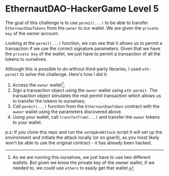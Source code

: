# EthernautDAO-HackerGame Level 5

The goal of this challenge is to use `permit(...)` to be able to transfer `EthernautDaoTokens` from the `owner` to our wallet.
We are given the `private key` of the owner account.

Looking at the `permit(...)` function, we can see that it allows us to permit a transaction if we use the correct signature parameters.
Given that we have the `private key` of the wallet, we just have to permit a transaction of all the tokens to ourselves.

Although this is possible to do without third-party libraries, I used `eth-permit` to solve this challenge. 
Here's how I did it:
1. Access the `owner` wallet[^1];
2. Sign a transaction object using the `owner` wallet using `eth-permit`. The transaction object simulates the real permit transaction which allows us to transfer the tokens to ourselves;
3. Call `permit(...)` function from the `EthernautDaoToken` contract with the `owner` wallet using the parameters discovered above.
4. Using your wallet, call `transferFrom(...)` and transfer the `owner` tokens to your wallet.

p.s: If you clone this repo and run the `setUpAndAttack` script it will set up the environment and initiate the attack locally (or on goerli), as you most likely won't be able to use the original contract - it has already been hacked.

[^1]: As we are running this ourselves, we just have to use two different wallets. But given we know the private key of the owner wallet, if we needed to, we could use `ethers` to easily get that wallet.